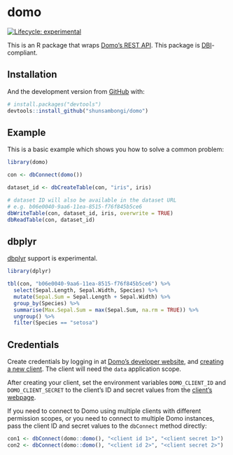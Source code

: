 
<!-- README.md is generated from README.Rmd. Please edit that file -->

# domo

<!-- badges: start -->

[![Lifecycle:
experimental](https://img.shields.io/badge/lifecycle-experimental-orange.svg)](https://www.tidyverse.org/lifecycle/#experimental)
<!-- badges: end -->

This is an R package that wraps [Domo’s REST
API](https://developer.domo.com/docs/dataset/overview-5). This package
is [DBI](https://github.com/r-dbi/DBI)-compliant.

## Installation

And the development version from [GitHub](https://github.com/) with:

``` r
# install.packages("devtools")
devtools::install_github("shunsambongi/domo")
```

## Example

This is a basic example which shows you how to solve a common problem:

``` r
library(domo)

con <- dbConnect(domo())

dataset_id <- dbCreateTable(con, "iris", iris)

# dataset ID will also be available in the dataset URL 
# e.g. b06e0040-9aa6-11ea-8515-f76f845b5ce6
dbWriteTable(con, dataset_id, iris, overwrite = TRUE)
dbReadTable(con, dataset_id)
```

## dbplyr

[dbplyr](https://github.com/tidyverse/dbplyr/) support is experimental.

``` r
library(dplyr)

tbl(con, "b06e0040-9aa6-11ea-8515-f76f845b5ce6") %>%
  select(Sepal.Length, Sepal.Width, Species) %>%
  mutate(Sepal.Sum = Sepal.Length + Sepal.Width) %>%
  group_by(Species) %>%
  summarise(Max.Sepal.Sum = max(Sepal.Sum, na.rm = TRUE)) %>%
  ungroup() %>%
  filter(Species == "setosa")
```

## Credentials

Create credentials by logging in at [Domo’s developer
website](https://developer.domo.com/login), and [creating a new
client](https://developer.domo.com/new-client). The client will need the
`data` application scope.

After creating your client, set the environment variables
`DOMO_CLIENT_ID` and `DOMO_CLIENT_SECRET` to the client’s ID and secret
values from the [client’s
webpage](https://developer.domo.com/manage-clients).

If you need to connect to Domo using multiple clients with different
permission scopes, or you need to connect to multiple Domo instances,
pass the client ID and secret values to the `dbConnect` method directly:

``` r
con1 <- dbConnect(domo::domo(), "<client id 1>", "<client secret 1>")
con2 <- dbConnect(domo::domo(), "<client id 2>", "<client secret 2>")
```
